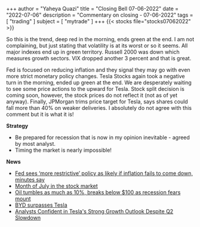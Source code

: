 +++
author = "Yaheya Quazi"
title = "Closing Bell 07-06-2022"
date = "2022-07-06"
description = "Commentary on closing - 07-06-2022"
tags = [
"trading"
]
subject = [
"mytrade"
]
+++
{{< stocks file="stocks07062022" >}}

So this is the trend, deep red in the morning, ends green at the end. I am not complaining, but just stating that volatility is at its worst or so it seems. All major indexes end up in green territory. Russell 2000 was down which measures growth sectors. VIX dropped another 3 percent and that is great. 

Fed is focused on reducing inflation and they signal they may go with even more strict monetary policy changes. Tesla Stocks again took a negative turn in the morning, ended up green at the end. We are desperately waiting to see some price actions to the upward for Tesla. Stock split decision is coming soon, however, the stock prices do not reflect it (not as of yet anyway). Finally, JPMorgan trims price target for Tesla, says shares could fall more than 40% on weaker deliveries. I absolutely do not agree with this comment but it is what it is!


**Strategy**

* Be prepared for recession that is now in my opinion inevitable - agreed by most analyst.
* Timing the market is nearly impossible!

**News**

* [Fed sees ‘more restrictive’ policy as likely if inflation fails to come down, minutes say](https://www.cnbc.com/2022/07/06/fed-minutes-june-2022.html)
* [Month of July in the stock market](https://www.seeitmarket.com/july-stock-market-seasonality-historical-data-insights-18161/)
* [Oil tumbles as much as 10%, breaks below $100 as recession fears mount](https://www.cnbc.com/2022/07/05/oil-tumbles-more-than-8percent-breaks-below-100-as-recession-fears-mount.html)
* [BYD surpasses Tesla](https://pandaily.com/byd-surpasses-tesla-to-rank-top-in-global-nev-sales-in-h1/)
* [Analysts Confident in Tesla's Strong Growth Outlook Despite Q2 Slowdown](https://www.tesmanian.com/blogs/tesmanian-blog/analysts-confident-in-teslas-strong-growth-outlook-despite-q2-2022-slowdown)



